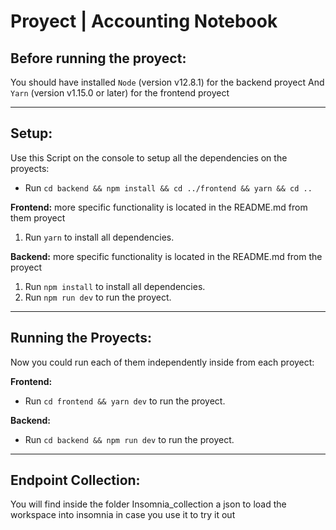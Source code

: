 # Proyect | Accounting Notebook

## Before running the proyect:

You should have installed `Node` (version v12.8.1) for the backend proyect
And `Yarn` (version v1.15.0 or later) for the frontend proyect

---

## Setup:

Use this Script on the console to setup all the dependencies on the proyects:
- Run `cd backend && npm install && cd ../frontend && yarn && cd ..`

**Frontend:** more specific functionality is located in the README.md from them proyect
1. Run `yarn` to install all dependencies.

**Backend:** more specific functionality is located in the README.md from the proyect
1. Run `npm install` to install all dependencies.
2. Run `npm run dev` to run the proyect.

---

## Running the Proyects:
Now you could run each of them independently inside from each proyect:

**Frontend:**
- Run `cd frontend && yarn dev` to run the proyect.

**Backend:**
- Run `cd backend && npm run dev` to run the proyect.

---

## Endpoint Collection:
You will find inside the folder Insomnia_collection a json to load the workspace into insomnia in case you use it to try it out